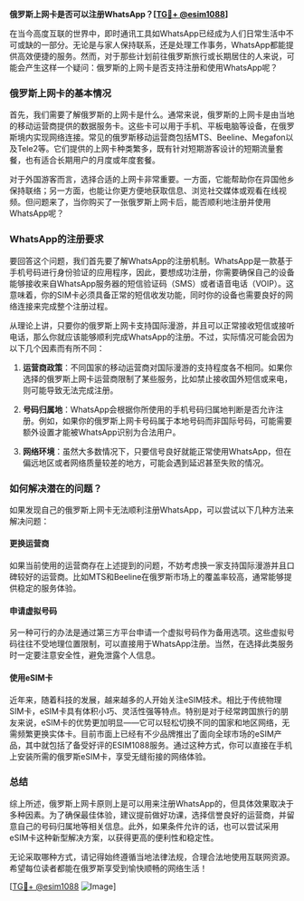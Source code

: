 **俄罗斯上网卡是否可以注册WhatsApp？[[TG💪+ @esim1088](https://t.me/s/esim1088)]**

在当今高度互联的世界中，即时通讯工具如WhatsApp已经成为人们日常生活中不可或缺的一部分。无论是与家人保持联系，还是处理工作事务，WhatsApp都能提供高效便捷的服务。然而，对于那些计划前往俄罗斯旅行或长期居住的人来说，可能会产生这样一个疑问：俄罗斯的上网卡是否支持注册和使用WhatsApp呢？

### **俄罗斯上网卡的基本情况**

首先，我们需要了解俄罗斯的上网卡是什么。通常来说，俄罗斯的上网卡是由当地的移动运营商提供的数据服务卡。这些卡可以用于手机、平板电脑等设备，在俄罗斯境内实现网络连接。常见的俄罗斯移动运营商包括MTS、Beeline、Megafon以及Tele2等。它们提供的上网卡种类繁多，既有针对短期游客设计的短期流量套餐，也有适合长期用户的月度或年度套餐。

对于外国游客而言，选择合适的上网卡非常重要。一方面，它能帮助你在异国他乡保持联络；另一方面，也能让你更方便地获取信息、浏览社交媒体或观看在线视频。但问题来了，当你购买了一张俄罗斯上网卡后，能否顺利地注册并使用WhatsApp呢？

### **WhatsApp的注册要求**

要回答这个问题，我们首先要了解WhatsApp的注册机制。WhatsApp是一款基于手机号码进行身份验证的应用程序，因此，要想成功注册，你需要确保自己的设备能够接收来自WhatsApp服务器的短信验证码（SMS）或者语音电话（VOIP）。这意味着，你的SIM卡必须具备正常的短信收发功能，同时你的设备也需要良好的网络连接来完成整个注册过程。

从理论上讲，只要你的俄罗斯上网卡支持国际漫游，并且可以正常接收短信或接听电话，那么你就应该能够顺利完成WhatsApp的注册。不过，实际情况可能会因为以下几个因素而有所不同：

1. **运营商政策**：不同国家的移动运营商对国际漫游的支持程度各不相同。如果你选择的俄罗斯上网卡运营商限制了某些服务，比如禁止接收国外短信或来电，则可能导致无法完成注册。
   
2. **号码归属地**：WhatsApp会根据你所使用的手机号码归属地判断是否允许注册。例如，如果你的俄罗斯上网卡号码属于本地号码而非国际号码，可能需要额外设置才能被WhatsApp识别为合法用户。

3. **网络环境**：虽然大多数情况下，只要信号良好就能正常使用WhatsApp，但在偏远地区或者网络质量较差的地方，可能会遇到延迟甚至失败的情况。

### **如何解决潜在的问题？**

如果发现自己的俄罗斯上网卡无法顺利注册WhatsApp，可以尝试以下几种方法来解决问题：

#### **更换运营商**
如果当前使用的运营商存在上述提到的问题，不妨考虑换一家支持国际漫游并且口碑较好的运营商。比如MTS和Beeline在俄罗斯市场上的覆盖率较高，通常能够提供稳定的服务体验。

#### **申请虚拟号码**
另一种可行的办法是通过第三方平台申请一个虚拟号码作为备用选项。这些虚拟号码往往不受地理位置限制，可以直接用于WhatsApp注册。当然，在选择此类服务时一定要注意安全性，避免泄露个人信息。

#### **使用eSIM卡**
近年来，随着科技的发展，越来越多的人开始关注eSIM技术。相比于传统物理SIM卡，eSIM卡具有体积小巧、灵活性强等特点。特别是对于经常跨国旅行的朋友来说，eSIM卡的优势更加明显——它可以轻松切换不同的国家和地区网络，无需频繁更换实体卡。目前市面上已经有不少品牌推出了面向全球市场的eSIM产品，其中就包括了备受好评的ESIM1088服务。通过这种方式，你可以直接在手机上安装所需的俄罗斯eSIM卡，享受无缝衔接的网络体验。

### **总结**

综上所述，俄罗斯上网卡原则上是可以用来注册WhatsApp的，但具体效果取决于多种因素。为了确保最佳体验，建议提前做好功课，选择信誉良好的运营商，并留意自己的号码归属地等相关信息。此外，如果条件允许的话，也可以尝试采用eSIM卡这种新型解决方案，以获得更高的便利性和稳定性。

无论采取哪种方式，请记得始终遵循当地法律法规，合理合法地使用互联网资源。希望每位读者都能在俄罗斯享受到愉快顺畅的网络生活！

[[TG💪+ @esim1088](https://t.me/s/esim1088) ![Image](https://i.postimg.cc/4NQfJmqS/Snipaste-2025-05-13-00-14-12.png)]